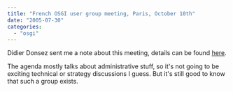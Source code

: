 ```yaml
---
title: "French OSGI user group meeting, Paris, October 10th"
date: "2005-07-30"
categories: 
  - "osgi"
---
```


Didier Donsez sent me a note about this meeting, details can be found [here](http://www-adele.imag.fr/osgi/meeting3/message.txt).

The agenda mostly talks about administrative stuff, so it's not going to be exciting technical or strategy discussions I guess. But it's still good to know that such a group exists.
